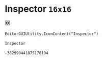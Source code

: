 # Inspector `16x16`
<img src="/img/Inspector.png" width=16 height=16>

``` CSharp
EditorGUIUtility.IconContent("Inspector")
```
```
Inspector
```
```
-382990441875178194
```
